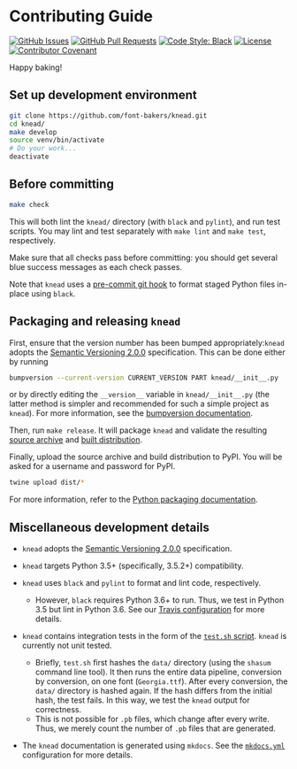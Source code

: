 # Contributing Guide

[![GitHub Issues](https://img.shields.io/github/issues/font-bakers/knead.svg)](https://github.com/font-bakers/knead/issues)
[![GitHub Pull Requests](https://img.shields.io/github/issues-pr/font-bakers/knead.svg)](https://github.com/font-bakers/knead/pulls)
[![Code Style: Black](https://img.shields.io/badge/code%20style-black-000000.svg)](https://github.com/python/black)
[![License](https://img.shields.io/badge/license-MIT-blue.svg)](/LICENSE)
[![Contributor Covenant](https://img.shields.io/badge/Contributor%20Covenant-v1.4%20adopted-ff69b4.svg)](code-of-conduct.md)

Happy baking!

## Set up development environment

```bash
git clone https://github.com/font-bakers/knead.git
cd knead/
make develop
source venv/bin/activate
# Do your work...
deactivate
```

## Before committing

```bash
make check
```

This will both lint the `knead/` directory (with `black` and `pylint`), and run
test scripts. You may lint and test separately with `make lint` and `make test`,
respectively.

Make sure that all checks pass before committing: you should get several blue
success messages as each check passes.

Note that `knead` uses a [pre-commit git
hook](https://github.com/font-bakers/knead/blob/master/.githooks/pre-commit) to
format staged Python files in-place using `black`.

## Packaging and releasing `knead`

First, ensure that the version number has been bumped appropriately:`knead`
adopts the [Semantic Versioning
2.0.0](https://semver.org/#semantic-versioning-200) specification. This can be
done either by running

```bash
bumpversion --current-version CURRENT_VERSION PART knead/__init__.py
```

or by directly editing the `__version__` variable in `knead/__init__.py` (the
latter method is simpler and recommended for such a simple project as `knead`).
For more information, see the [bumpversion
documentation](https://github.com/peritus/bumpversion#usage).

Then, run `make release`. It will package `knead` and validate the resulting
[source archive](https://packaging.python.org/glossary/#term-source-archive) and
[built
distribution](https://packaging.python.org/glossary/#term-built-distribution).

Finally, upload the source archive and build distribution to PyPI. You will be
asked for a username and password for PyPI.

```bash
twine upload dist/*
```

For more information, refer to the [Python packaging
documentation](https://packaging.python.org/tutorials/packaging-projects/).

## Miscellaneous development details

- `knead` adopts the [Semantic Versioning
  2.0.0](https://semver.org/#semantic-versioning-200) specification.

- `knead` targets Python 3.5+ (specifically, 3.5.2+) compatibility.

- `knead` uses `black` and `pylint` to format and lint code, respectively.
  - However, `black` requires Python 3.6+ to run. Thus, we test in Python 3.5
    but lint in Python 3.6. See our [Travis
    configuration](https://github.com/font-bakers/knead/blob/master/.travis.yml)
    for more details.

- `knead` contains integration tests in the form of the [`test.sh`
  script](https://github.com/font-bakers/knead/blob/master/scripts/test.sh).
  `knead` is currently not unit tested.
  - Briefly, `test.sh` first hashes the `data/` directory (using the `shasum`
    command line tool). It then runs the entire data pipeline, conversion by
    conversion, on one font (`Georgia.ttf`).  After every conversion, the
    `data/` directory is hashed again. If the hash differs from the initial
    hash, the test fails. In this way, we test the `knead` output for
    correctness.
  - This is not possible for `.pb` files, which change after every write. Thus,
    we merely count the number of `.pb` files that are generated.

- The `knead` documentation is generated using `mkdocs`. See the
  [`mkdocs.yml`](https://github.com/font-bakers/knead/blob/master/mkdocs.yml)
  configuration for more details.
